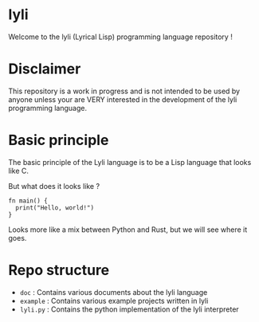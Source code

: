 # lyli

Welcome to the lyli (Lyrical Lisp) programming language repository !

# Disclaimer

This repository is a work in progress and is not intended to be used by anyone unless your are VERY interested in the development of the lyli programming language.

# Basic principle

The basic principle of the Lyli language is to be a Lisp language that looks like C.

But what does it looks like ?

```
fn main() {
  print("Hello, world!")
}
```

Looks more like a mix between Python and Rust, but we will see where it goes.

# Repo structure

- `doc` : Contains various documents about the lyli language
- `example` : Contains various example projects written in lyli
- `lyli.py` : Contains the python implementation of the lyli interpreter
